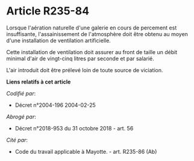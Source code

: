 # Article R235-84

Lorsque l'aération naturelle d'une galerie en cours de percement est insuffisante, l'assainissement de l'atmosphère doit être
obtenu au moyen d'une installation de ventilation artificielle.

Cette installation de ventilation doit assurer au front de taille un débit minimal d'air de vingt-cinq litres par seconde et
par salarié.

L'air introduit doit être prélevé loin de toute source de viciation.

**Liens relatifs à cet article**

_Codifié par_:

  - Décret n°2004-196 2004-02-25

_Abrogé par_:

  - Décret n°2018-953 du 31 octobre 2018 - art. 56

_Cité par_:

  - Code du travail applicable à Mayotte. - art. R235-86 (Ab)
